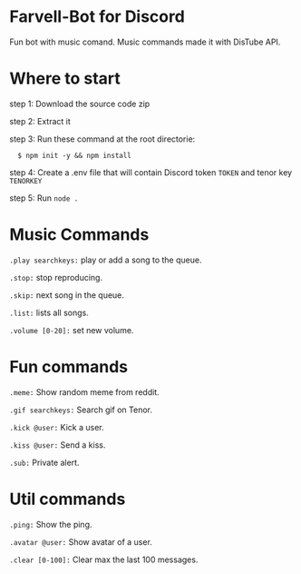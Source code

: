 # Farvell-Bot for Discord
Fun bot with music comand. Music commands made it with DisTube API.

# Where to start
  step 1: Download the source code zip
  
  step 2: Extract it
  
  step 3: Run these command at the root directorie:
  
      $ npm init -y && npm install
      
  
  step 4: Create a .env file that will contain Discord token `TOKEN` and tenor key `TENORKEY`
  
  step 5: Run `node .`

# Music Commands
  `.play searchkeys:` play or add a song to the queue.
  
  `.stop:` stop reproducing.
  
  `.skip:` next song in the queue.
  
  `.list:` lists all songs.
  
  `.volume [0-20]:` set new volume.
  
# Fun commands
  `.meme:` Show random meme from reddit.
  
  `.gif searchkeys:` Search gif on Tenor.
  
  `.kick @user:` Kick a user.
  
  `.kiss @user:` Send a kiss.
  
  `.sub:` Private alert.
  
# Util commands  
  `.ping:` Show the ping.

  `.avatar @user:` Show avatar of a user.

  `.clear [0-100]:` Clear max the last 100 messages.
